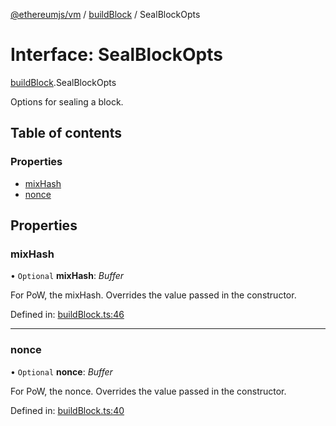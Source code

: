 [@ethereumjs/vm](../README.md) / [buildBlock](../modules/buildblock.md) / SealBlockOpts

# Interface: SealBlockOpts

[buildBlock](../modules/buildblock.md).SealBlockOpts

Options for sealing a block.

## Table of contents

### Properties

- [mixHash](buildblock.sealblockopts.md#mixhash)
- [nonce](buildblock.sealblockopts.md#nonce)

## Properties

### mixHash

• `Optional` **mixHash**: *Buffer*

For PoW, the mixHash.
Overrides the value passed in the constructor.

Defined in: [buildBlock.ts:46](https://github.com/ethereumjs/ethereumjs-monorepo/blob/master/packages/vm/src/buildBlock.ts#L46)

___

### nonce

• `Optional` **nonce**: *Buffer*

For PoW, the nonce.
Overrides the value passed in the constructor.

Defined in: [buildBlock.ts:40](https://github.com/ethereumjs/ethereumjs-monorepo/blob/master/packages/vm/src/buildBlock.ts#L40)
